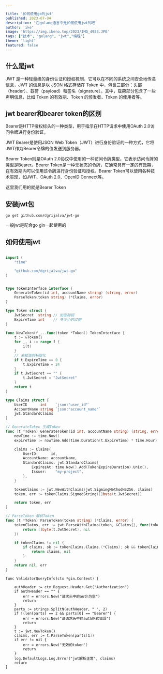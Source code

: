 ```yaml
---

title: '如何使用go的jwt'
published: 2023-07-04
description: '在golang语言中是如何使用jwt的吧'
author: 'ike'
image: 'https://img.ikeno.top/2023/IMG_4933.JPG'
tags: ["技术", "golang", "jwt","编程"]
theme: 'light'
featured: false
---
```


## 什么是jwt
JWT 是一种轻量级的身份认证和授权机制，它可以在不同的系统之间安全地传递信息，JWT 的信息是以 JSON 格式存储在 Token 中，包含三部分：头部（header）、载荷（payload）和签名（signature）。其中，载荷部分包含了一些声明信息，比如 Token 的有效期、Token 的颁发者、Token 的使用者等。

## jwt bearer和bearer token的区别
Bearer是HTTP授权标头的一种类型，用于指示在HTTP请求中使用OAuth 2.0访问令牌进行身份验证。

JWT Bearer是使用JSON Web Token（JWT）进行身份验证的一种方式，它将JWT作为Bearer令牌的值发送到服务器。

Bearer Token则是OAuth 2.0协议中使用的一种访问令牌类型，它表示访问令牌的类型是Bearer。Bearer Token是一种无状态的令牌，它通常具有一定的有效期，在有效期内可以使用该令牌进行身份验证和授权。Bearer Token可以使用各种技术实现，如JWT、OAuth 2.0、OpenID Connect等。

这里我们用的就是Bearer Token

## 安装jwt包
```shell
go get github.com/dgrijalva/jwt-go
```
一般jwt是配合go gin一起使用的

## 如何使用jwt
```go

import (
	"time"

	"github.com/dgrijalva/jwt-go"
)


type TokenInterface interface {
	GenerateToken(id int, accountName string) (string, error)
	ParseToken(token string) (*Claims, error)
}

type Token struct {
	JwtSecret  string // 加密秘钥
	ExpireTime int    // 多少小时过期
}

func NewToken(f ...func(token *Token)) TokenInterface {
	t := &Token{}
	for _, i := range f {
		i(t)
	}
	// 未赋值则初始化
	if t.ExpireTime == 0 {
		t.ExpireTime = 24
	}
	if t.JwtSecret == "" {
		t.JwtSecret = "JwtSecret"
	}
	return t
}

type Claims struct {
	UserID      int    `json:"user_id"`
	AccountName string `json:"account_name"`
	jwt.StandardClaims
}

// GenerateToken 生成Token
func (t *Token) GenerateToken(id int, accountName string) (string, error) {
	nowTime := time.Now()
	expireTime := nowTime.Add(time.Duration(t.ExpireTime) * time.Hour)

	claims := Claims{
		UserID:      id,
		AccountName: accountName,
		StandardClaims: jwt.StandardClaims{
			ExpiresAt: time.Now().Add(TokenExpireDuration).Unix(),
			Issuer:    "my-project",
		},
	}

	tokenClaims := jwt.NewWithClaims(jwt.SigningMethodHS256, claims)
	token, err := tokenClaims.SignedString([]byte(t.JwtSecret))

	return token, err
}

// ParseToken 解析Token
func (t *Token) ParseToken(token string) (*Claims, error) {
	tokenClaims, err := jwt.ParseWithClaims(token, &Claims{}, func(token *jwt.Token) (interface{}, error) {
		return []byte(t.JwtSecret), nil
	})

	if tokenClaims != nil {
		if claims, ok := tokenClaims.Claims.(*Claims); ok && tokenClaims.Valid {
			return claims, nil
		}
	}
	return nil, err
}
```

```golang
func ValidatorQueryInfo(ctx *gin.Context) {

	authHeader := ctx.Request.Header.Get("Authorization")
	if authHeader == "" {
		err = errors.New("请求头中的auth为空")
		return
	}
	parts := strings.SplitN(authHeader, " ", 2)
	if !(len(parts) == 2 && parts[0] == "Bearer") {
		err = errors.New("请请求头中的auth格式错误")
		return
	}
	t := jwt.NewToken()
	claims, err := t.ParseToken(parts[1])
	if err != nil {
		err = errors.New("无效的token")
		return
	}
	log.DefaultLogs.Log.Error("jwt解析正常", claims)
	return
}

```